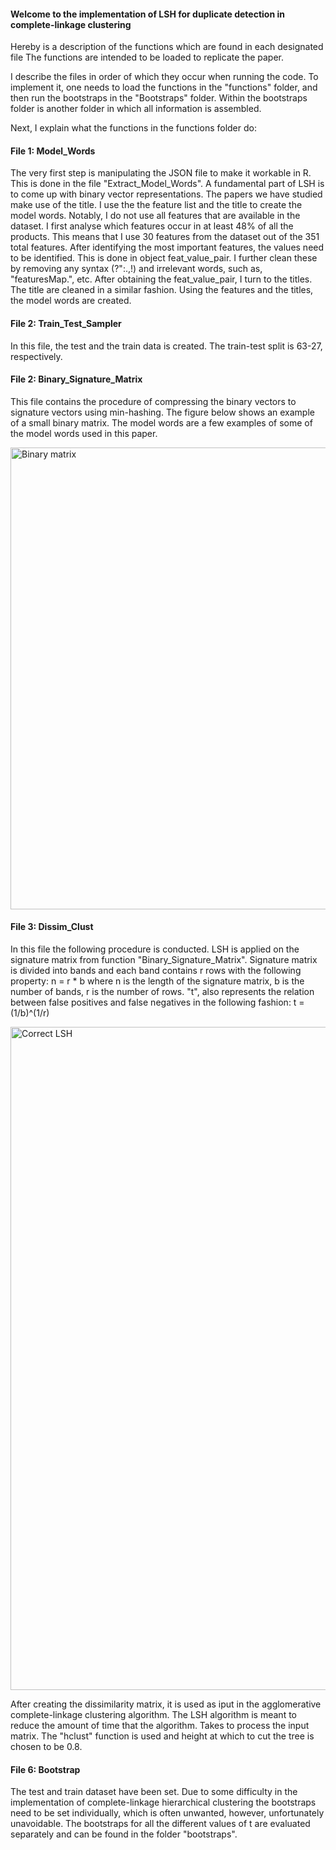 #### Welcome to the implementation of LSH for duplicate detection in complete-linkage clustering ####

Hereby is a description of the functions which are found in each designated file
The functions are intended to be loaded to replicate the paper.  

I describe the files in order of which they occur when running the code.
To implement it, one needs to load the functions in the "functions" folder, and then run the bootstraps in the "Bootstraps" folder. Within the bootstraps folder is another folder in which all information is assembled. 

Next, I explain what the functions in the functions folder do:

#### File 1: Model_Words ####
The very first step is manipulating the JSON file to make it workable in R. This is done in the file "Extract_Model_Words". A fundamental part of LSH is to come up with binary vector representations. The papers we have studied make use of the title. I use the the feature list and the title to create the model words. Notably, I do not use all features that are available in the dataset. I first analyse which features occur in at least 48% of all the products. This means that I use 30 features from the dataset out of the 351 total features. After identifying the most important features, the values need to be identified. This is done in object feat_value_pair. I further clean these by removing any syntax (?\":.,!) and irrelevant words, such as, "featuresMap.", etc. After obtaining the feat_value_pair, I turn to the titles. The title are cleaned in a similar fashion. Using the features and the titles, the model words are created.

#### File 2: Train_Test_Sampler ####
In this file, the test and the train data is created. The train-test split is 63-27, respectively.

#### File 2: Binary_Signature_Matrix ####
This file contains the procedure of compressing the binary vectors to signature vectors using min-hashing. The figure below shows an example of a small binary matrix. The model words are a few examples of some of the model words used in this paper.

<img width="739" alt="Binary matrix" src="https://user-images.githubusercontent.com/81295233/151661824-12df2eb4-2bc8-42e6-a584-9de71afc18b7.png">


#### File 3: Dissim_Clust ####
In this file the following procedure is conducted. LSH is applied on the signature matrix from function "Binary_Signature_Matrix". Signature matrix is divided into bands and each band contains r rows with the following property: n = r * b  where n is the length of the signature matrix, b is the number of bands, r is the number of rows. "t", also  represents the relation between false positives and false negatives in the following fashion: t = (1/b)^(1/r)

<img width="1061" alt="Correct LSH" src="https://user-images.githubusercontent.com/81295233/151661830-029a6f3e-212a-4dda-b285-dfabe49be4c3.png">


After creating the dissimilarity matrix, it is used as iput in the agglomerative complete-linkage clustering algorithm. The LSH algorithm is meant to reduce the amount of time that the algorithm. Takes to process the input matrix. The "hclust" function is used and height at which to cut the tree is chosen to be 0.8.

#### File 6: Bootstrap #### 
The test and train dataset have been set. Due to some difficulty in the implementation of complete-linkage hierarchical clustering the bootstraps need to be set individually, which is often unwanted, however, unfortunately unavoidable. The bootstraps for all the different values of t are evaluated separately and can be found in the folder "bootstraps". 

